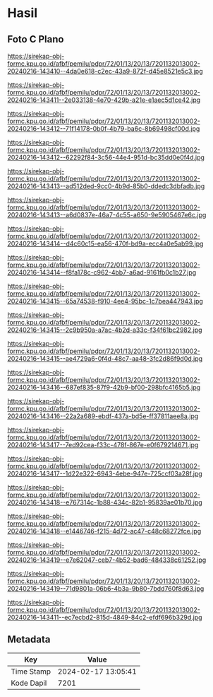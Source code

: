 # Hasil

## Foto C Plano

https://sirekap-obj-formc.kpu.go.id/afbf/pemilu/pdpr/72/01/13/20/13/7201132013002-20240216-143410--4da0e618-c2ec-43a9-872f-d45e8521e5c3.jpg

https://sirekap-obj-formc.kpu.go.id/afbf/pemilu/pdpr/72/01/13/20/13/7201132013002-20240216-143411--2e033138-4e70-429b-a21e-e1aec5d1ce42.jpg

https://sirekap-obj-formc.kpu.go.id/afbf/pemilu/pdpr/72/01/13/20/13/7201132013002-20240216-143412--71f14178-0b0f-4b79-ba6c-8b69498cf00d.jpg

https://sirekap-obj-formc.kpu.go.id/afbf/pemilu/pdpr/72/01/13/20/13/7201132013002-20240216-143412--62292f84-3c56-44e4-951d-bc35dd0e0f4d.jpg

https://sirekap-obj-formc.kpu.go.id/afbf/pemilu/pdpr/72/01/13/20/13/7201132013002-20240216-143413--ad512ded-9cc0-4b9d-85b0-ddedc3dbfadb.jpg

https://sirekap-obj-formc.kpu.go.id/afbf/pemilu/pdpr/72/01/13/20/13/7201132013002-20240216-143413--a6d0837e-46a7-4c55-a650-9e5905467e6c.jpg

https://sirekap-obj-formc.kpu.go.id/afbf/pemilu/pdpr/72/01/13/20/13/7201132013002-20240216-143414--d4c60c15-ea56-470f-bd9a-ecc4a0e5ab99.jpg

https://sirekap-obj-formc.kpu.go.id/afbf/pemilu/pdpr/72/01/13/20/13/7201132013002-20240216-143414--f8fa178c-c962-4bb7-a6ad-9161fb0c1b27.jpg

https://sirekap-obj-formc.kpu.go.id/afbf/pemilu/pdpr/72/01/13/20/13/7201132013002-20240216-143415--65a74538-f910-4ee4-95bc-1c7bea447943.jpg

https://sirekap-obj-formc.kpu.go.id/afbf/pemilu/pdpr/72/01/13/20/13/7201132013002-20240216-143415--2c9b950a-a7ac-4b2d-a33c-f34f61bc2982.jpg

https://sirekap-obj-formc.kpu.go.id/afbf/pemilu/pdpr/72/01/13/20/13/7201132013002-20240216-143415--ae4729a6-0f4d-48c7-aa48-3fc2d86f9d0d.jpg

https://sirekap-obj-formc.kpu.go.id/afbf/pemilu/pdpr/72/01/13/20/13/7201132013002-20240216-143416--687ef835-87f9-42b9-bf00-298bfc4165b5.jpg

https://sirekap-obj-formc.kpu.go.id/afbf/pemilu/pdpr/72/01/13/20/13/7201132013002-20240216-143416--22a2a689-ebdf-437a-bd5e-ff37811aee8a.jpg

https://sirekap-obj-formc.kpu.go.id/afbf/pemilu/pdpr/72/01/13/20/13/7201132013002-20240216-143417--7ed92cea-f33c-478f-867e-e0f679214671.jpg

https://sirekap-obj-formc.kpu.go.id/afbf/pemilu/pdpr/72/01/13/20/13/7201132013002-20240216-143417--1d22e322-6943-4ebe-947e-725ccf03a28f.jpg

https://sirekap-obj-formc.kpu.go.id/afbf/pemilu/pdpr/72/01/13/20/13/7201132013002-20240216-143418--e767314c-1b88-434c-82b1-95839ae01b70.jpg

https://sirekap-obj-formc.kpu.go.id/afbf/pemilu/pdpr/72/01/13/20/13/7201132013002-20240216-143418--e1446746-f215-4d72-ac47-c48c68272fce.jpg

https://sirekap-obj-formc.kpu.go.id/afbf/pemilu/pdpr/72/01/13/20/13/7201132013002-20240216-143419--e7e62047-ceb7-4b52-bad6-484338c61252.jpg

https://sirekap-obj-formc.kpu.go.id/afbf/pemilu/pdpr/72/01/13/20/13/7201132013002-20240216-143419--71d9801a-06b6-4b3a-9b80-7bdd760f8d63.jpg

https://sirekap-obj-formc.kpu.go.id/afbf/pemilu/pdpr/72/01/13/20/13/7201132013002-20240216-143411--ec7ecbd2-815d-4849-84c2-efdf696b329d.jpg


## Metadata

| Key        | Value               |
| ---------- | ------------------- |
| Time Stamp | 2024-02-17 13:05:41 |
| Kode Dapil | 7201                |




